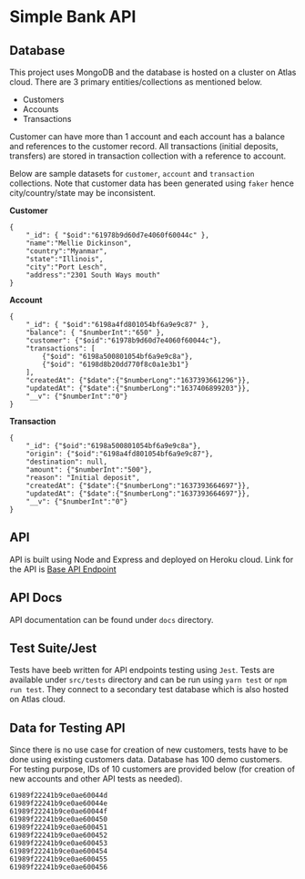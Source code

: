# Simple Bank API

## Database
This project uses MongoDB and the database is hosted on a cluster on Atlas cloud. There are 3 primary entities/collections as mentioned below.

* Customers
* Accounts
* Transactions

Customer can have more than 1 account and each account has a balance and references to the customer record. All transactions (initial deposits, transfers) are stored in transaction collection with a reference to account.

Below are sample datasets for `customer`, `account` and `transaction` collections. Note that customer data has been generated using `faker` hence city/country/state may be inconsistent.

**Customer**
```
{
    "_id": { "$oid":"61978b9d60d7e4060f60044c" },
    "name":"Mellie Dickinson",
    "country":"Myanmar",
    "state":"Illinois",
    "city":"Port Lesch",
    "address":"2301 South Ways mouth"
}
```

**Account**
```
{
    "_id": { "$oid":"6198a4fd801054bf6a9e9c87" },
    "balance": { "$numberInt":"650" },
    "customer": {"$oid":"61978b9d60d7e4060f60044c"},
    "transactions": [
        {"$oid": "6198a500801054bf6a9e9c8a"},
        {"$oid": "6198d8b20dd770f8c0a1e3b1"}
    ],
    "createdAt": {"$date":{"$numberLong":"1637393661296"}},
    "updatedAt": {"$date":{"$numberLong":"1637406899203"}},
    "__v": {"$numberInt":"0"}
}
```

**Transaction**
```
{
    "_id": {"$oid":"6198a500801054bf6a9e9c8a"},
    "origin": {"$oid":"6198a4fd801054bf6a9e9c87"},
    "destination": null,
    "amount": {"$numberInt":"500"},
    "reason": "Initial deposit",
    "createdAt": {"$date":{"$numberLong":"1637393664697"}},
    "updatedAt": {"$date":{"$numberLong":"1637393664697"}},
    "__v": {"$numberInt":"0"}
}
```

## API
API is built using Node and Express and deployed on Heroku cloud. Link for the API is [Base API Endpoint](https://revbank-api.herokuapp.com/api/)

## API Docs
API documentation can be found under `docs` directory. 

## Test Suite/Jest
Tests have beeb written for API endpoints testing using `Jest`. Tests are available under `src/tests` directory and can be run using `yarn test` or `npm run test`. They connect to a secondary test database which is also hosted on Atlas cloud.

## Data for Testing API
Since there is no use case for creation of new customers, tests have to be done using existing customers data. Database has 100 demo customers. For testing purpose, IDs of 10 customers are provided below (for creation of new accounts and other API tests as needed).

```
61989f22241b9ce0ae60044d
61989f22241b9ce0ae60044e
61989f22241b9ce0ae60044f
61989f22241b9ce0ae600450
61989f22241b9ce0ae600451
61989f22241b9ce0ae600452
61989f22241b9ce0ae600453
61989f22241b9ce0ae600454
61989f22241b9ce0ae600455
61989f22241b9ce0ae600456
```

